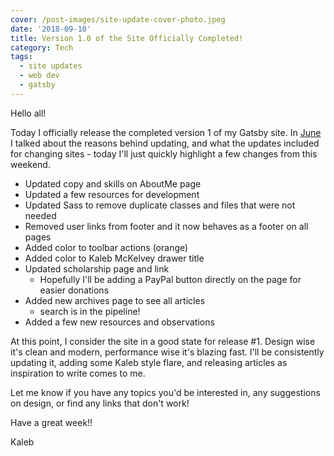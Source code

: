 ```yaml
---
cover: /post-images/site-update-cover-photo.jpeg
date: '2018-09-10'
title: Version 1.0 of the Site Officially Completed!
category: Tech
tags:
  - site updates
  - web dev
  - gatsby
---
```

Hello all!

Today I officially release the completed version 1 of my Gatsby site. In [June](https://www.kalebmckelvey.com/new-site-gatsby-material-style) I talked about the reasons behind updating, and what the updates included for changing sites - today I'll just quickly highlight a few changes from this weekend.

* Updated copy and skills on AboutMe page
* Updated a few resources for development
* Updated Sass to remove duplicate classes and files that were not needed
* Removed user links from footer and it now behaves as a footer on all pages
* Added color to toolbar actions (orange)
* Added color to Kaleb McKelvey drawer title
* Updated scholarship page and link
  * Hopefully I'll be adding a PayPal button directly on the page for easier donations
* Added new archives page to see all articles
  * search is in the pipeline!
* Added a few new resources and observations

At this point, I consider the site in a good state for release #1. Design wise it's clean and modern, performance wise it's blazing fast. I'll be consistently updating it, adding some Kaleb style flare, and releasing articles as inspiration to write comes to me.

Let me know if you have any topics you'd be interested in, any suggestions on design, or find any links that don't work! 

Have a great week!!

Kaleb
